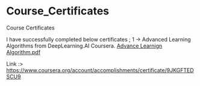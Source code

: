 # Course_Certificates
Course Certificates 

I have successfully completed below certificates ;
1 -> Advanced Learning Algorithms from DeepLearning.AI Coursera.
[Advance Learnign Algorithm.pdf](https://github.com/suranimayur/Course_Certificates/files/13533526/Advance.Learnign.Algorithm.pdf)

Link :> https://www.coursera.org/account/accomplishments/certificate/9JKGFTEDSCU9
